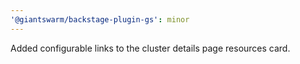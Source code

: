 ```yaml
---
'@giantswarm/backstage-plugin-gs': minor
---
```


Added configurable links to the cluster details page resources card.
